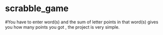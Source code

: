 # scrabble_game
#You have to enter word(s) and the sum of letter points in that word(s) gives you how many points you got , the project is very simple.
